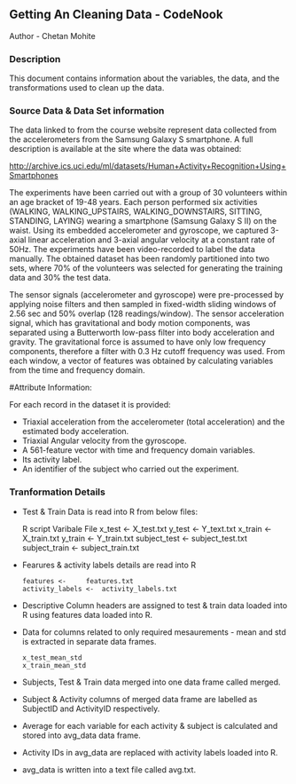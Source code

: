 ## Getting An Cleaning Data - CodeNook

Author - Chetan Mohite

### Description
This document contains information about the variables, the data, and the transformations used to clean up the data.

### Source Data & Data Set information
The data linked to from the course website represent data collected from the accelerometers from the Samsung Galaxy S smartphone. 
A full description is available at the site where the data was obtained: 

http://archive.ics.uci.edu/ml/datasets/Human+Activity+Recognition+Using+Smartphones 

The experiments have been carried out with a group of 30 volunteers within an age bracket of 19-48 years. Each person performed 
six activities (WALKING, WALKING_UPSTAIRS, WALKING_DOWNSTAIRS, SITTING, STANDING, LAYING) wearing a smartphone (Samsung Galaxy S II) 
on the waist. Using its embedded accelerometer and gyroscope, we captured 3-axial linear acceleration and 3-axial angular velocity 
at a constant rate of 50Hz. The experiments have been video-recorded to label the data manually. The obtained dataset has been 
randomly partitioned into two sets, where 70% of the volunteers was selected for generating the training data and 30% the test 
data. 

The sensor signals (accelerometer and gyroscope) were pre-processed by applying noise filters and then sampled in fixed-width 
sliding windows of 2.56 sec and 50% overlap (128 readings/window). The sensor acceleration signal, which has gravitational and 
body motion components, was separated using a Butterworth low-pass filter into body acceleration and gravity. The gravitational 
force is assumed to have only low frequency components, therefore a filter with 0.3 Hz cutoff frequency was used. From each 
window, a vector of features was obtained by calculating variables from the time and frequency domain.

#Attribute Information:

For each record in the dataset it is provided: 
- Triaxial acceleration from the accelerometer (total acceleration) and the estimated body acceleration. 
- Triaxial Angular velocity from the gyroscope. 
- A 561-feature vector with time and frequency domain variables. 
- Its activity label. 
- An identifier of the subject who carried out the experiment.

### Tranformation Details

- Test & Train Data is read into R from below files:
  
    R script Varibale       File
      x_test  <-        X_test.txt
      y_test  <-        Y_text.txt
      x_train <-        X_train.txt
      y_train <-        Y_train.txt
      subject_test <-   subject_test.txt 
      subject_train <-  subject_train.txt
      
- Fearures & activity labels details are read into R

      features <-     features.txt
      activity_labels <-  activity_labels.txt 

- Descriptive Column headers are assigned to test & train data loaded into R using features data loaded into R.

- Data for columns related to only required mesaurements - mean and std is extracted in separate data frames.

      x_test_mean_std
      x_train_mean_std 
      
- Subjects, Test & Train data merged into one data frame called merged.

- Subject & Activity columns of merged data frame are labelled as SubjectID and ActivityID respectively. 

- Average for each variable for each activity & subject is calculated and stored into avg_data data frame.

- Activity IDs in avg_data are replaced with activity labels loaded into R.

- avg_data is written into a text file called avg.txt.
